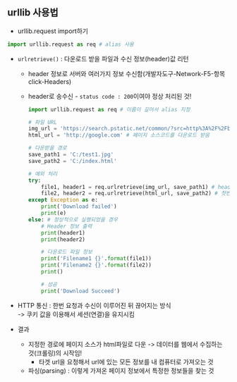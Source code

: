 ## urllib 사용법

- urllib.request import하기

```py
import urllib.request as req # alias 사용
```

- `urlretrieve()` : 다운로드 받을 파일과 수신 정보(header)값 리턴
    - header 정보로 서버와 여러가지 정보 수신함(개발자도구-Network-F5-항목click-Headers)
    - header로 송수신 - `status code : 200`이여야 정상 처리된 것!


        ```py
        import urllib.request as req # 이름이 길어서 alias 지정

        # 파일 URL
        img_url = 'https://search.pstatic.net/common/?src=http%3A%2F%2Fblogfiles.naver.net%2FMjAyMTA1MzBfMTk5%2FMDAxNjIyMzg2NzU1ODE0.mvm033Pt21ohO39tCOWV2FSzAZFCpHKgXElPUI8y2Ssg.ZswpoFDBIAw6mXwGs9Ums0MW60zbm1jr1Ib54_0BPC4g.JPEG.sonamu_amc%2F108.jpg&type=sc960_832'
        html_url = 'http://google.com' # 페이지 소스코드를 다운로드 받음

        # 다운받을 경로
        save_path1 = 'C:/test1.jpg'
        save_path2 = 'C:/index.html'

        # 예외 처리
        try:
            file1, header1 = req.urlretrieve(img_url, save_path1) # header값도 수신 정보값으로 받아올 수 있음(req.urlretireve사용)
            file2, header2 = req.urlretrieve(html_url, save_path2) # 첫번째 인자 : source url , 두번째 인자 : 저장 경로
        except Exception as e:
            print('Download failed')
            print(e)
        else: # 정상적으로 실행되었을 경우
            # Header 정보 출력
            print(header1)
            print(header2)

            # 다운로드 파일 정보
            print('Filename1 {}'.format(file1))
            print('Filename2 {}'.format(file2))
            print()

            # 성공
            print('Download Succeed')

        ```

- HTTP 통신 : 한번 요청과 수신이 이루어진 뒤 끊어지는 방식   
        -> 쿠키 값을 이용해서 세션(연결)을 유지시킴

- 결과
    - 지정한 경로에 페이지 소스가 html파일로 다운 -> 데이터를 웹에서 수집하는 것(크롤링)의 시작임!
        - 타겟 url을 요청해서 url에 있는 모든 정보를 내 컴퓨터로 가져오는 것
    - 파싱(parsing) : 이렇게 가져온 페이지 정보에서 특정한 정보들을 찾는 것